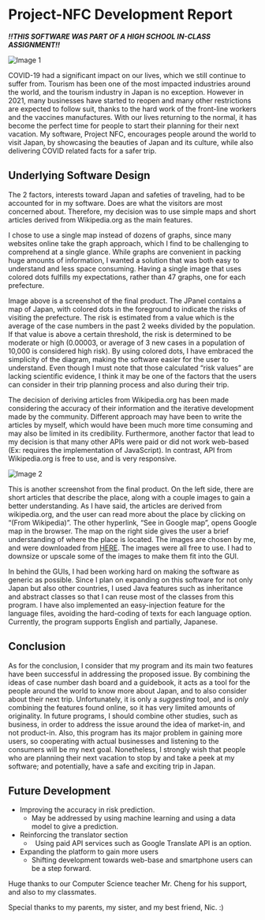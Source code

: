 
# Project-NFC Development Report

***!!THIS SOFTWARE WAS PART OF A HIGH SCHOOL IN-CLASS ASSIGNMENT!!***

![Image 1](data/README/Image1.png)

COVID-19 had a significant impact on our lives, which we still continue to suffer from. Tourism has been one of the most impacted industries around the world, and the tourism industry in Japan is no exception. However in 2021, many businesses have started to reopen and many other restrictions are expected to follow suit, thanks to the hard work of the front-line workers and the vaccines manufactures. With our lives returning to the normal, it has become the perfect time for people to start their planning for their next vacation. My software, Project NFC, encourages people around the world to visit Japan, by showcasing the beauties of Japan and its culture, while also delivering COVID related facts for a safer trip. 

## Underlying Software Design ##

The 2 factors, interests toward Japan and safeties of traveling, had to be accounted for in my software. Does are what the visitors are most concerned about. Therefore, my decision was to use simple maps and short articles derived from Wikipedia.org as the main features. 

I chose to use a single map instead of dozens of graphs, since many websites online take the graph approach, which I find to be challenging to comprehend at a single glance. While graphs are convenient in packing huge amounts of information, I wanted a solution that was both easy to understand and less space consuming. Having a single image that uses colored dots fulfills my expectations, rather than 47 graphs, one for each prefecture. 

Image above is a screenshot of the final product. The JPanel contains a map of Japan, with colored dots in the foreground to indicate the risks of visiting the prefecture. The risk is estimated from a value which is the average of the case numbers in the past 2 weeks divided by the population. If that value is above a certain threshold, the risk is determined to be moderate or high (0.00003, or average of 3 new cases in a population of 10,000 is considered high risk). By using colored dots, I have embraced the simplicity of the diagram, making the software easier for the user to understand. Even though I must note that those calculated “risk values” are lacking scientific evidence, I think it may be one of the factors that the users can consider in their trip planning process and also during their trip. 

The decision of deriving articles from Wikipedia.org has been made considering the accuracy of their information and the iterative development made by the community. Different approach may have been to write the articles by myself, which would have been much more time consuming and may also be limited in its credibility. Furthermore, another factor that lead to my decision is that many other APIs were paid or did not work web-based (Ex: requires the implementation of JavaScript). In contrast, API from Wikipedia.org is free to use, and is very responsive. 



![Image 2](data/README/Image2.png)

This is another screenshot from the final product. On the left side, there are short articles that describe the place, along with a couple images to gain a better understanding. As I have said, the articles are derived from wikipedia.org, and the user can read more about the place by clicking on “(From Wikipedia)”. The other hyperlink, “See in Google map”, opens Google map in the browser. The map on the right side gives the user a brief understanding of where the place is located. The images are chosen by me, and were downloaded from [HERE](https://www.photo-ac.com/). The images were all free to use. I had to downsize or upscale some of the images to make them fit into the GUI.

In behind the GUIs, I had been working hard on making the software as generic as possible. Since I plan on expanding on this software for not only Japan but also other countries, I used Java features such as inheritance and abstract classes so that I can reuse most of the classes from this program. I have also implemented an easy-injection feature for the language files, avoiding the hard-coding of texts for each language option. Currently, the program supports English and partially, Japanese. 

## Conclusion ##

As for the conclusion, I consider that my program and its main two features have been successful in addressing the proposed issue. By combining the ideas of case number dash board and a guidebook, it acts as a tool for the people around the world to know more about Japan, and to also consider about their next trip. Unfortunately, it is only a *suggesting* tool, and is *only* combining the features found online, so it has very limited amounts of originality. In future programs, I should combine other studies, such as business, in order to address the issue around the idea of market-in, and not product-in. Also, this program has its major problem in gaining more users, so cooperating with actual businesses and listening to the consumers will be my next goal. Nonetheless, I strongly wish that people who are planning their next vacation to stop by and take a peek at my software; and potentially, have a safe and exciting trip in Japan.

## Future Development ##

- Improving the accuracy in risk prediction.
  - May be addressed by using machine learning and using a data model to give a prediction. 
- Reinforcing the translator section
  - ` `Using paid API services such as Google Translate API is an option.
- Expanding the platform to gain more users
  - Shifting development towards web-base and smartphone users can be a step forward. 

Huge thanks to our Computer Science teacher Mr. Cheng for his support, and also to my classmates.

Special thanks to my parents, my sister, and my best friend, Nic. :)


